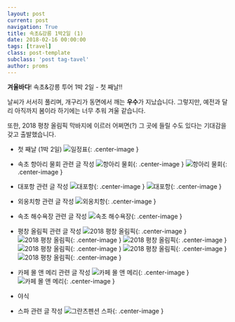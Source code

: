 ```yaml
---
layout: post
current: post
navigation: True
title: 속초&강릉 1박2일 (1)
date: 2018-02-16 00:00:00
tags: [travel]
class: post-template
subclass: 'post tag-tavel'
author: proms
---
```


**겨울바다**! 속초&강릉 투어 1박 2일 - 첫 째날!!

날씨가 서서히 풀리며, 개구리가 동면에서 깨는 **우수**가 지났습니다.
그렇지만, 예전과 달리 아직까지 봄이라 하기에는 너무 추워 겨울 같습니다.

또한, 2018 평창 올림픽 막바지에 이르러 어쩌면(?) 그 곳에 들릴 수도 있다는 기대감을 갖고 출발했습니다.

- 첫 째날 (1박 2일)
![일정표](/assets\images\travel-180223-24_0.jpg){: .center-image }

- 속초 항아리 물회 관련 글 작성
![항아리 물회](/assets\images\travel-180223-24_1.jpg){: .center-image }
![항아리 물회](/assets\images\travel-180223-24_2.jpg){: .center-image }

- 대포항 관련 글 작성
![대포항](/assets\images\travel-180223-24_3.jpg){: .center-image }
![대포항](/assets\images\travel-180223-24_4.jpg){: .center-image }

- 외옹치항 관련 글 작성
![외옹치항](/assets\images\travel-180223-24_5.jpg){: .center-image }

- 속초 해수욕장 관련 글 작성
![속초 해수욕장](/assets\images\travel-180223-24_6.jpg){: .center-image }

- 평창 올림픽 관련 글 작성
![2018 평창 올림픽](/assets\images\travel-180223-24_7.jpg){: .center-image }
![2018 평창 올림픽](/assets\images\travel-180223-24_8.jpg){: .center-image }
![2018 평창 올림픽](/assets\images\travel-180223-24_9.jpg){: .center-image }
![2018 평창 올림픽](/assets\images\travel-180223-24_10.jpg){: .center-image }
![2018 평창 올림픽](/assets\images\travel-180223-24_11.jpg){: .center-image }
![2018 평창 올림픽](/assets\images\travel-180223-24_12.jpg){: .center-image }

- 카페 몰 앤 메리 관련 글 작성
![카페 몰 앤 메리](/assets\images\travel-180223-24_13.jpg){: .center-image }
![카페 몰 앤 메리](/assets\images\travel-180223-24_14.jpg){: .center-image }

- 야식

- 스파 관련 글 작성
![그란츠펜션 스파](/assets\images\travel-180223-24_15.jpg){: .center-image }